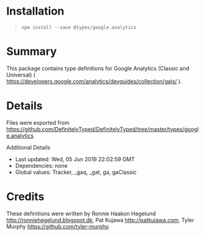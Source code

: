 # Installation
> `npm install --save @types/google.analytics`

# Summary
This package contains type definitions for Google Analytics (Classic and Universal) ( https://developers.google.com/analytics/devguides/collection/gajs/ ).

# Details
Files were exported from https://github.com/DefinitelyTyped/DefinitelyTyped/tree/master/types/google.analytics

Additional Details
 * Last updated: Wed, 05 Jun 2019 22:02:59 GMT
 * Dependencies: none
 * Global values: Tracker, _gaq, _gat, ga, gaClassic

# Credits
These definitions were written by Ronnie Haakon Hegelund <http://ronniehegelund.blogspot.dk>, Pat Kujawa <http://patkujawa.com>, Tyler Murphy <https://github.com/tyler-murphy>.
